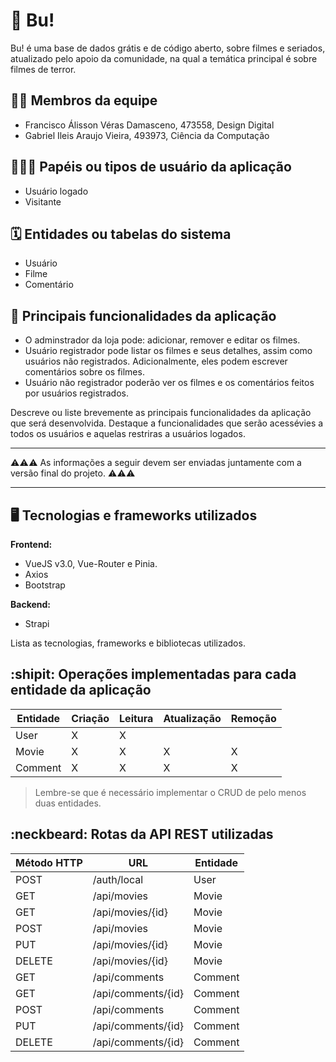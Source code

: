 # :checkered_flag: Bu!

Bu! é uma base de dados grátis e de código aberto, sobre filmes e seriados, atualizado pelo apoio da comunidade, na qual a temática principal é sobre filmes de terror.

## :technologist: Membros da equipe

- Francisco Álisson Véras Damasceno, 473558, Design Digital
- Gabriel Ileis Araujo Vieira, 493973, Ciência da Computação

## :people_holding_hands: Papéis ou tipos de usuário da aplicação

- Usuário logado
- Visitante

## :spiral_calendar: Entidades ou tabelas do sistema

- Usuário
- Filme
- Comentário

## :triangular_flag_on_post:	 Principais funcionalidades da aplicação

- O adminstrador da loja pode: adicionar, remover e editar os filmes.
- Usuário registrador pode listar os filmes e seus detalhes, assim como usuários não registrados. Adicionalmente, eles podem escrever comentários sobre os filmes.
- Usuário não registrador poderão ver os filmes e os comentários feitos por usuários registrados.

Descreve ou liste brevemente as principais funcionalidades da aplicação que será desenvolvida. Destaque a funcionalidades que serão acessévies a todos os usuários e aquelas restriras a usuários logados.


----

:warning::warning::warning: As informações a seguir devem ser enviadas juntamente com a versão final do projeto. :warning::warning::warning:


----

## :desktop_computer: Tecnologias e frameworks utilizados

**Frontend:**
- VueJS v3.0, Vue-Router e Pinia.
- Axios
- Bootstrap

**Backend:**
- Strapi

Lista as tecnologias, frameworks e bibliotecas utilizados.


## :shipit: Operações implementadas para cada entidade da aplicação


| Entidade| Criação | Leitura | Atualização | Remoção |
| --- | --- | --- | --- | --- |
| User | X | X |  |  |
| Movie | X |  X  |  X | X |
| Comment  | X |  X  | X | X |

> Lembre-se que é necessário implementar o CRUD de pelo menos duas entidades.

## :neckbeard: Rotas da API REST utilizadas

| Método HTTP | URL | Entidade
| --- | --- | --- |
| POST | /auth/local | User
| GET | /api/movies | Movie
| GET | /api/movies/{id} | Movie
| POST | /api/movies | Movie
| PUT | /api/movies/{id} | Movie
| DELETE | /api/movies/{id} | Movie
| GET | /api/comments | Comment
| GET | /api/comments/{id} | Comment
| POST | /api/comments | Comment
| PUT | /api/comments/{id} | Comment
| DELETE | /api/comments/{id} | Comment

